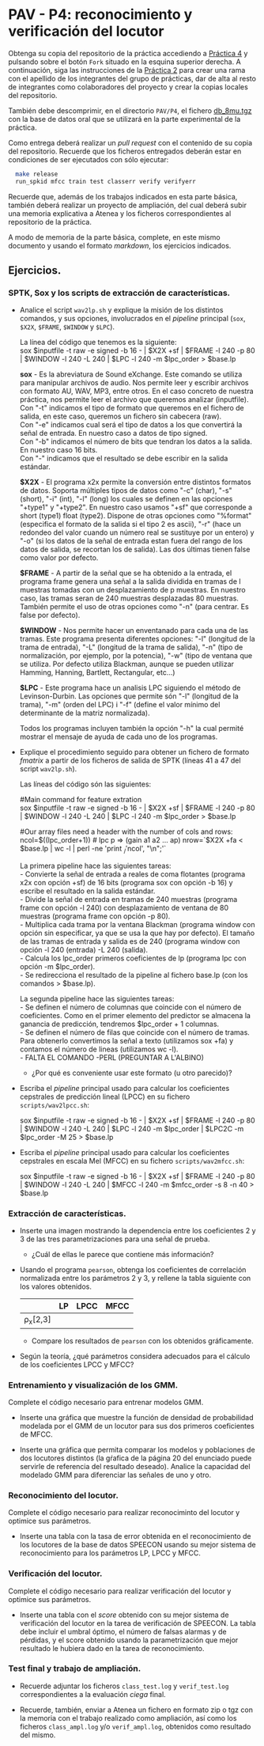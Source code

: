 PAV - P4: reconocimiento y verificación del locutor
===================================================

Obtenga su copia del repositorio de la práctica accediendo a [Práctica 4](https://github.com/albino-pav/P4)
y pulsando sobre el botón `Fork` situado en la esquina superior derecha. A continuación, siga las
instrucciones de la [Práctica 2](https://github.com/albino-pav/P2) para crear una rama con el apellido de
los integrantes del grupo de prácticas, dar de alta al resto de integrantes como colaboradores del proyecto
y crear la copias locales del repositorio.

También debe descomprimir, en el directorio `PAV/P4`, el fichero [db_8mu.tgz](https://atenea.upc.edu/pluginfile.php/3145524/mod_assign/introattachment/0/spk_8mu.tgz?forcedownload=1)
con la base de datos oral que se utilizará en la parte experimental de la práctica.

Como entrega deberá realizar un *pull request* con el contenido de su copia del repositorio. Recuerde
que los ficheros entregados deberán estar en condiciones de ser ejecutados con sólo ejecutar:

~~~~~~~~~~~~~~~~~~~~~~~~~~~~~~~~~~~~~~~~~~~~~~~~~~~~~.sh
  make release
  run_spkid mfcc train test classerr verify verifyerr
~~~~~~~~~~~~~~~~~~~~~~~~~~~~~~~~~~~~~~~~~~~~~~~~~~~~~

Recuerde que, además de los trabajos indicados en esta parte básica, también deberá realizar un proyecto
de ampliación, del cual deberá subir una memoria explicativa a Atenea y los ficheros correspondientes al
repositorio de la práctica.

A modo de memoria de la parte básica, complete, en este mismo documento y usando el formato *markdown*, los
ejercicios indicados.

## Ejercicios.

### SPTK, Sox y los scripts de extracción de características.

- Analice el script `wav2lp.sh` y explique la misión de los distintos comandos, y sus opciones, involucrados
  en el *pipeline* principal (`sox`, `$X2X`, `$FRAME`, `$WINDOW` y `$LPC`).
  
  La línea del código que tenemos es la siguiente:  
  sox $inputfile -t raw -e signed -b 16 - | $X2X +sf | $FRAME -l 240 -p 80 | $WINDOW -l 240 -L 240 | $LPC -l 240 -m $lpc_order > $base.lp
  
  **sox** - Es la abreviatura de Sound eXchange. Este comando se utiliza para manipular archivos de audio. Nos permite leer y escribir archivos con formato AU, WAV, MP3, entre otros. En el caso concreto de nuestra práctica, nos permite leer el archivo que queremos analizar (inputfile).  
       Con "-t" indicamos el tipo de formato que queremos en el fichero de salida, en este caso, queremos un fichero sin cabecera (raw).  
       Con "-e" indicamos cual será el tipo de datos a los que convertirá la señal de entrada. En nuestro caso a datos de tipo signed.  
       Con "-b" indicamos el número de bits que tendran los datos a la salida. En nuestro caso 16 bits.  
       Con "-" indicamos que el resultado se debe escribir en la salida estándar.
  
  **$X2X** - El programa x2x permite la conversión entre distintos formatos de datos. Soporta múltiples tipos de datos como "-c" (char), "-s" (short), "-i" (int), "-l" (long) los cuales se definen en las opciones "+type1" y "+type2". En nuestro caso usamos "+sf" que corresponde a short (type1) float (type2). Dispone de otras opciones como "%format" (especifica el formato de la salida si el tipo 2 es ascii), "-r" (hace un redondeo del valor cuando un número real se sustituye por un entero) y "-o" (si los datos de la señal de entrada estan fuera del rango de los datos de salida, se recortan los de salida). Las dos últimas tienen false como valor por defecto.
  
  **$FRAME** - A partir de la señal que se ha obtenido a la entrada, el programa frame genera una señal a la salida  dividida en tramas de l muestras tomadas con un desplazamiento de p muestras. En nuestro caso, las tramas seran de 240 muestras desplazadas 80 muestras. También permite el uso de otras opciones como "-n" (para centrar. Es false por defecto).
  
  **$WINDOW** - Nos permite hacer un enventanado para cada una de las tramas. Este programa presenta diferentes opciones: "-l" (longitud de la trama de entrada), "-L" (longitud de la trama de salida),  "-n" (tipo de normalización, por ejemplo, por la potencia), "-w" (tipo de ventana que se utiliza. Por defecto utiliza Blackman, aunque se pueden utilizar Hamming, Hanning, Bartlett, Rectangular, etc...)
  
  **$LPC** - Este programa hace un analisis LPC siguiendo el método de Levinson-Durbin. Las opciones que permite són "-l" (longitud de la trama), "-m" (orden del LPC) i "-f" (define el valor mínimo del determinante de la matriz normalizada).
  
  Todos los programas incluyen también la opción "-h" la cual permité mostrar el mensaje de ayuda de cada uno de los programas.

- Explique el procedimiento seguido para obtener un fichero de formato *fmatrix* a partir de los ficheros de salida de SPTK (líneas 41 a 47 del script `wav2lp.sh`).
  
  Las líneas del código són las siguientes:
  
  #Main command for feature extration  
  sox $inputfile -t raw -e signed -b 16 - | $X2X +sf | $FRAME -l 240 -p 80 | $WINDOW -l   240 -L 240 | $LPC -l 240 -m $lpc_order > $base.lp

  #Our array files need a header with the number of cols and rows:  
  ncol=$((lpc_order+1)) # lpc p =>  (gain a1 a2 ... ap)  
  nrow=`$X2X +fa < $base.lp | wc -l | perl -ne 'print $_/'$ncol', "\n";'`

  La primera pipeline hace las siguientes tareas:  
       - Convierte la señal de entrada a reales de coma flotantes (programa x2x con opción +sf) de 16 bits (programa sox con opción -b 16) y escribe el resultado en la salida estándar.  
       - Divide la señal de entrada en tramas de 240 muestras (programa frame con opción -l 240) con desplazamiento de ventana de 80 muestras (programa frame con opción -p 80).  
       - Multiplica cada trama por la ventana Blackman (programa window con opción sin especificar, ya que se usa la que hay por defecto). El tamaño de las tramas de entrada y salida es de 240 (programa window con opción -l 240 (entrada) -L 240 (salida).  
       - Calcula los lpc_order primeros coeficientes de lp (programa lpc con opción -m $lpc_order).  
       - Se redirecciona el resultado de la pipeline al fichero base.lp (con los comandos > $base.lp).
       
  La segunda pipeline hace las siguientes tareas:  
       - Se definen el número de columnas que coincide con el número de coeficientes. Como en el primer elemento del predictor se almacena la ganancia de predicción, tendremos $lpc_order + 1 columnas.  
       - Se definen el número de filas que coincide con el número de tramas. Para obtenerlo convertimos la señal a texto (utilizamos sox +fa) y contamos el número de lineas (utilizamos wc -l).  
       - FALTA EL COMANDO -PERL (PREGUNTAR A L'ALBINO)

  * ¿Por qué es conveniente usar este formato (u otro parecido)?

- Escriba el *pipeline* principal usado para calcular los coeficientes cepstrales de predicción lineal
  (LPCC) en su fichero <code>scripts/wav2lpcc.sh</code>:
  
  sox $inputfile -t raw -e signed -b 16 - | $X2X +sf | $FRAME -l 240 -p 80 | $WINDOW -l 240 -L 240 | $LPC -l 240 -m $lpc_order | $LPC2C -m $lpc_order -M 25 > $base.lp

- Escriba el *pipeline* principal usado para calcular los coeficientes cepstrales en escala Mel (MFCC) en
  su fichero <code>scripts/wav2mfcc.sh</code>:
  
  sox $inputfile -t raw -e signed -b 16 - | $X2X +sf | $FRAME -l 240 -p 80 | $WINDOW -l 240 -L 240 | $MFCC -l 240 -m $mfcc_order -s 8 -n 40 > $base.lp

### Extracción de características.

- Inserte una imagen mostrando la dependencia entre los coeficientes 2 y 3 de las tres parametrizaciones
  para una señal de prueba.
  
  + ¿Cuál de ellas le parece que contiene más información?

- Usando el programa <code>pearson</code>, obtenga los coeficientes de correlación normalizada entre los
  parámetros 2 y 3, y rellene la tabla siguiente con los valores obtenidos.

  |                        | LP   | LPCC | MFCC |
  |------------------------|:----:|:----:|:----:|
  | &rho;<sub>x</sub>[2,3] |      |      |      |
  
  + Compare los resultados de <code>pearson</code> con los obtenidos gráficamente.
  
- Según la teoría, ¿qué parámetros considera adecuados para el cálculo de los coeficientes LPCC y MFCC?

### Entrenamiento y visualización de los GMM.

Complete el código necesario para entrenar modelos GMM.

- Inserte una gráfica que muestre la función de densidad de probabilidad modelada por el GMM de un locutor
  para sus dos primeros coeficientes de MFCC.
  
- Inserte una gráfica que permita comparar los modelos y poblaciones de dos locutores distintos (la gŕafica
  de la página 20 del enunciado puede servirle de referencia del resultado deseado). Analice la capacidad
  del modelado GMM para diferenciar las señales de uno y otro.

### Reconocimiento del locutor.

Complete el código necesario para realizar reconociminto del locutor y optimice sus parámetros.

- Inserte una tabla con la tasa de error obtenida en el reconocimiento de los locutores de la base de datos
  SPEECON usando su mejor sistema de reconocimiento para los parámetros LP, LPCC y MFCC.

### Verificación del locutor.

Complete el código necesario para realizar verificación del locutor y optimice sus parámetros.

- Inserte una tabla con el *score* obtenido con su mejor sistema de verificación del locutor en la tarea
  de verificación de SPEECON. La tabla debe incluir el umbral óptimo, el número de falsas alarmas y de
  pérdidas, y el score obtenido usando la parametrización que mejor resultado le hubiera dado en la tarea
  de reconocimiento.
 
### Test final y trabajo de ampliación.

- Recuerde adjuntar los ficheros `class_test.log` y `verif_test.log` correspondientes a la evaluación
  *ciega* final.

- Recuerde, también, enviar a Atenea un fichero en formato zip o tgz con la memoria con el trabajo
  realizado como ampliación, así como los ficheros `class_ampl.log` y/o `verif_ampl.log`, obtenidos como
  resultado del mismo.
